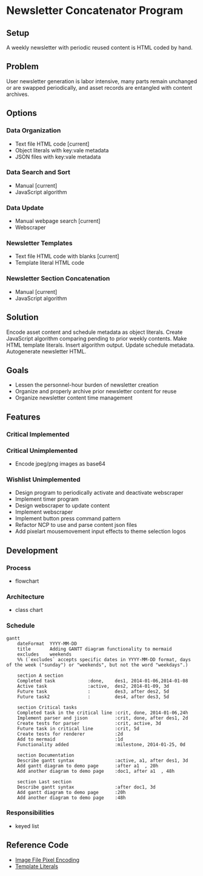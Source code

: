 # Newsletter Concatenator Program
## Setup
A weekly newsletter with periodic reused content is HTML coded by hand.
## Problem
User newsletter generation is labor intensive, many parts remain unchanged or are swapped periodically, and asset records are entangled with content archives.
## Options
### Data Organization
- Text file HTML code [current]
- Object literals with key:vale metadata
- JSON files with key:vale metadata
### Data Search and Sort
- Manual [current]
- JavaScript algorithm
### Data Update
- Manual webpage search [current]
- Webscraper
### Newsletter Templates
- Text file HTML code with blanks [current]
- Template literal HTML code
### Newsletter Section Concatenation
- Manual [current]
- JavaScript algorithm
## Solution
Encode asset content and schedule metadata as object literals. Create JavaScript algorithm comparing pending to prior weekly contents. Make HTML template literals. Insert algorithm output. Update schedule metadata. Autogenerate newsletter HTML.
## Goals
- Lessen the personnel-hour burden of newsletter creation
- Organize and properly archive prior newsletter content for reuse
- Organize newsletter content time management
## Features
### Critical Implemented
### Critical Unimplemented
- Encode jpeg/png images as base64
### Wishlist Unimplemented
- Design program to periodically activate and deactivate webscraper
- Implement timer program
- Design webscraper to update content
- Implement webscraper
- Implement button press command pattern
- Refactor NCP to use and parse content json files
- Add pixelart mousemovement input effects to theme selection logos
## Development
### Process
- flowchart
### Architecture
- class chart
### Schedule
```mermaid
gantt
    dateFormat  YYYY-MM-DD
    title       Adding GANTT diagram functionality to mermaid
    excludes    weekends
    %% (`excludes` accepts specific dates in YYYY-MM-DD format, days of the week ("sunday") or "weekends", but not the word "weekdays".)

    section A section
    Completed task            :done,    des1, 2014-01-06,2014-01-08
    Active task               :active,  des2, 2014-01-09, 3d
    Future task               :         des3, after des2, 5d
    Future task2              :         des4, after des3, 5d

    section Critical tasks
    Completed task in the critical line :crit, done, 2014-01-06,24h
    Implement parser and jison          :crit, done, after des1, 2d
    Create tests for parser             :crit, active, 3d
    Future task in critical line        :crit, 5d
    Create tests for renderer           :2d
    Add to mermaid                      :1d
    Functionality added                 :milestone, 2014-01-25, 0d

    section Documentation
    Describe gantt syntax               :active, a1, after des1, 3d
    Add gantt diagram to demo page      :after a1  , 20h
    Add another diagram to demo page    :doc1, after a1  , 48h

    section Last section
    Describe gantt syntax               :after doc1, 3d
    Add gantt diagram to demo page      :20h
    Add another diagram to demo page    :48h
```
### Responsibilities
- keyed list
## Reference Code
- [Image File Pixel Encoding](https://www.youtube.com/watch?v=RCVxXgJ8xSk&t=842s)
- [Template Literals](https://www.youtube.com/watch?v=DG4obitDvUA&t=2069s)

